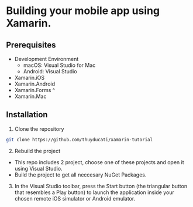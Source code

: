 # Building your mobile app using Xamarin.

## Prerequisites
* Development Environment
    - macOS: Visual Studio for Mac
    - Android: Visual Studio
* Xamarin.iOS
* Xamarin.Android
* Xamarin.Forms ^
* Xamarin.Mac

## Installation
1. Clone the repository
```sh
git clone https://github.com/thuyducati/xamarin-tutorial
```
2. Rebuild the project
- This repo includes 2 project, choose one of these projects and open it using Visual Studio.
- Build the project to get all neccesary NuGet Packages.
3. In the Visual Studio toolbar, press the Start button (the triangular button that resembles a Play button) to launch the application inside your chosen remote iOS simulator or Android emulator.